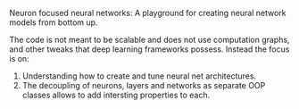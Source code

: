 Neuron focused neural networks: A playground for creating neural network models from bottom up.

The code is not meant to be scalable and does not use computation graphs, and other tweaks that deep learning frameworks possess. Instead the focus is on:

1) Understanding how to create and tune neural net architectures.
2) The decoupling of neurons, layers and networks as separate OOP classes allows to add intersting properties to each.   
